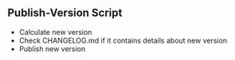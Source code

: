 ## Publish-Version Script

-   Calculate new version
-   Check CHANGELOG.md if it contains details about new version
-   Publish new version
